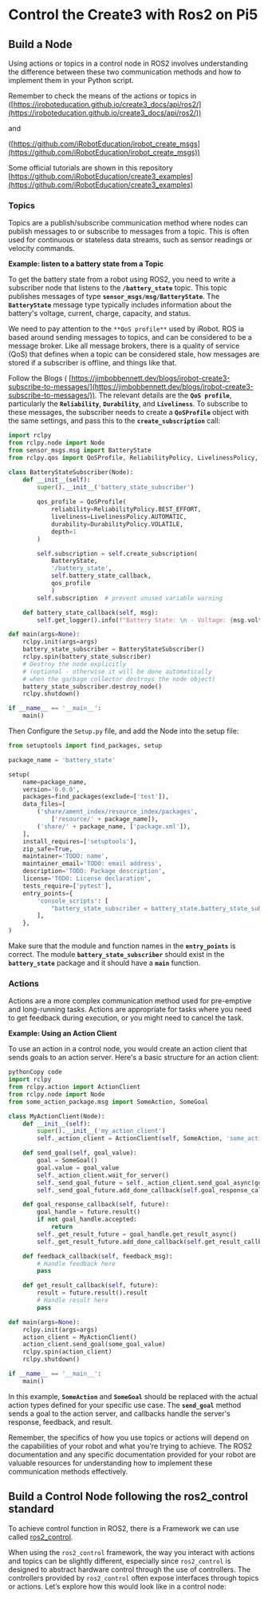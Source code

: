 # Control the Create3 with Ros2 on Pi5

## Build a Node

Using actions or topics in a control node in ROS2 involves understanding the difference between these two communication methods and how to implement them in your Python script.

Remember to check the means of the actions or topics in ([https://iroboteducation.github.io/create3_docs/api/ros2/](https://iroboteducation.github.io/create3_docs/api/ros2/))

and

([https://github.com/iRobotEducation/irobot_create_msgs](https://github.com/iRobotEducation/irobot_create_msgs))

Some official tutorials are shown in this repository [https://github.com/iRobotEducation/create3_examples](https://github.com/iRobotEducation/create3_examples)

### **Topics**

Topics are a publish/subscribe communication method where nodes can publish messages to or subscribe to messages from a topic. This is often used for continuous or stateless data streams, such as sensor readings or velocity commands.

**Example: listen to a battery state from a Topic**

To get the battery state from a robot using ROS2, you need to write a subscriber node that listens to the **`/battery_state`** topic. This topic publishes messages of type **`sensor_msgs/msg/BatteryState`**. The **`BatteryState`** message type typically includes information about the battery's voltage, current, charge, capacity, and status.

We need to pay attention to the `**QoS profile**` used by iRobot. ROS ia based around sending messages to topics, and can be considered to be a message broker. Like all message brokers, there is a quality of service (QoS) that defines when a topic can be considered stale, how messages are stored if a subscriber is offline, and things like that. 

Follow the Blogs ( [https://jimbobbennett.dev/blogs/irobot-create3-subscribe-to-messages/](https://jimbobbennett.dev/blogs/irobot-create3-subscribe-to-messages/)). The relevant details are the **`QoS profile`**, particularly the **`Reliability`**, **`Durability`**, and **`Liveliness`**. To subscribe to these messages, the subscriber needs to create a **`QoSProfile`** object with the same settings, and pass this to the **`create_subscription`** call:

```python
import rclpy
from rclpy.node import Node
from sensor_msgs.msg import BatteryState
from rclpy.qos import QoSProfile, ReliabilityPolicy, LivelinessPolicy, DurabilityPolicy

class BatteryStateSubscriber(Node):
    def __init__(self):
        super().__init__('battery_state_subscriber')
        
        qos_profile = QoSProfile(
            reliability=ReliabilityPolicy.BEST_EFFORT,
            liveliness=LivelinessPolicy.AUTOMATIC,
            durability=DurabilityPolicy.VOLATILE,
            depth=1
        )

        self.subscription = self.create_subscription(
            BatteryState,
            '/battery_state',
            self.battery_state_callback,
            qos_profile
            )
        self.subscription  # prevent unused variable warning

    def battery_state_callback(self, msg):
        self.get_logger().info(f"Battery State: \n - Voltage: {msg.voltage} V\n - Current: {msg.current} A\n - Charge: {msg.charge} Ah\n - Capacity: {msg.capacity} Ah\n - Percentage: {msg.percentage * 100}%")

def main(args=None):
    rclpy.init(args=args)
    battery_state_subscriber = BatteryStateSubscriber()
    rclpy.spin(battery_state_subscriber)
    # Destroy the node explicitly
    # (optional - otherwise it will be done automatically
    # when the garbage collector destroys the node object)
    battery_state_subscriber.destroy_node()
    rclpy.shutdown()

if __name__ == '__main__':
    main()

```

Then Configure the `Setup.py` file, and add the Node into the setup file:

```python
from setuptools import find_packages, setup

package_name = 'battery_state'

setup(
    name=package_name,
    version='0.0.0',
    packages=find_packages(exclude=['test']),
    data_files=[
        ('share/ament_index/resource_index/packages',
            ['resource/' + package_name]),
        ('share/' + package_name, ['package.xml']),
    ],
    install_requires=['setuptools'],
    zip_safe=True,
    maintainer='TODO: name',
    maintainer_email='TODO: email address', 
    description='TODO: Package description',
    license='TODO: License declaration',
    tests_require=['pytest'],
    entry_points={
        'console_scripts': [
            "battery_state_subscriber = battery_state.battery_state_subscriber:main",
        ],
    },
)
```

Make sure that the module and function names in the **`entry_points`** is correct. The module **`battery_state_subscriber`** should exist in the **`battery_state`** package and it should have a **`main`** function.

### **Actions**

Actions are a more complex communication method used for pre-emptive and long-running tasks. Actions are appropriate for tasks where you need to get feedback during execution, or you might need to cancel the task.

**Example: Using an Action Client**

To use an action in a control node, you would create an action client that sends goals to an action server. Here's a basic structure for an action client:

```python
pythonCopy code
import rclpy
from rclpy.action import ActionClient
from rclpy.node import Node
from some_action_package.msg import SomeAction, SomeGoal

class MyActionClient(Node):
    def __init__(self):
        super().__init__('my_action_client')
        self._action_client = ActionClient(self, SomeAction, 'some_action')

    def send_goal(self, goal_value):
        goal = SomeGoal()
        goal.value = goal_value
        self._action_client.wait_for_server()
        self._send_goal_future = self._action_client.send_goal_async(goal, feedback_callback=self.feedback_callback)
        self._send_goal_future.add_done_callback(self.goal_response_callback)

    def goal_response_callback(self, future):
        goal_handle = future.result()
        if not goal_handle.accepted:
            return
        self._get_result_future = goal_handle.get_result_async()
        self._get_result_future.add_done_callback(self.get_result_callback)

    def feedback_callback(self, feedback_msg):
        # Handle feedback here
        pass

    def get_result_callback(self, future):
        result = future.result().result
        # Handle result here
        pass

def main(args=None):
    rclpy.init(args=args)
    action_client = MyActionClient()
    action_client.send_goal(some_goal_value)
    rclpy.spin(action_client)
    rclpy.shutdown()

if __name__ == '__main__':
    main()

```

In this example, **`SomeAction`** and **`SomeGoal`** should be replaced with the actual action types defined for your specific use case. The **`send_goal`** method sends a goal to the action server, and callbacks handle the server's response, feedback, and result.

Remember, the specifics of how you use topics or actions will depend on the capabilities of your robot and what you're trying to achieve. The ROS2 documentation and any specific documentation provided for your robot are valuable resources for understanding how to implement these communication methods effectively.

## Build a Control Node following the ros2_control standard

To achieve control function in ROS2, there is a Framework we can use called  [ros2_control](https://control.ros.org/humble/index.html#). 

When using the `ros2_control` framework, the way you interact with actions and topics can be slightly different, especially since `ros2_control` is designed to abstract hardware control through the use of controllers. The controllers provided by `ros2_control` often expose interfaces through topics or actions. Let’s explore how this would look like in a control node:

